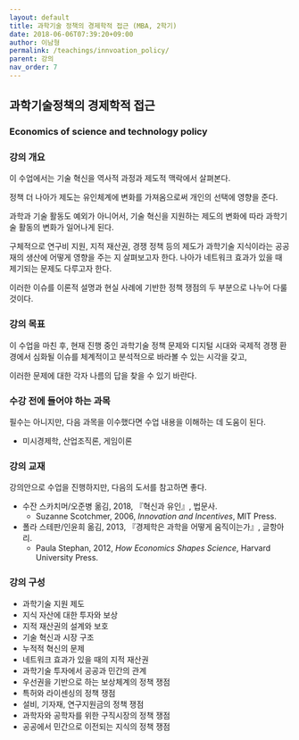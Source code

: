 ```yaml
---
layout: default
title: 과학기술 정책의 경제학적 접근 (MBA, 2학기)
date: 2018-06-06T07:39:20+09:00
author: 이남형
permalink: /teachings/innvoation_policy/
parent: 강의
nav_order: 7
---
```


## 과학기술정책의 경제학적 접근
### Economics of science and technology policy

### 강의 개요

이 수업에서는 기술 혁신을 역사적 과정과 제도적 맥락에서 살펴본다.

정책 더 나아가 제도는 유인체계에 변화를 가져옴으로써 개인의 선택에 영향을 준다.

과학과 기술 활동도 예외가 아니어서, 기술 혁신을 지원하는 제도의 변화에 따라 과학기술 활동의 변화가 일어나게 된다.

구체적으로 연구비 지원, 지적 재산권, 경쟁 정책 등의 제도가 과학기술 지식이라는 공공재의 생산에 어떻게 영향을 주는 지 살펴보고자 한다. 나아가 네트워크 효과가 있을 때 제기되는 문제도 다루고자 한다.

이러한 이슈를 이론적 설명과 현실 사례에 기반한 정책 쟁점의 두 부분으로 나누어 다룰 것이다.

### 강의 목표

이 수업을 마친 후, 현재 진행 중인 과학기술 정책 문제와 디지털 시대와 국제적 경쟁 환경에서 심화될 이슈를 체계적이고 분석적으로 바라볼 수 있는 시각을 갖고,

이러한 문제에 대한 각자 나름의 답을 찾을 수 있기 바란다.


### 수강 전에 들어야 하는 과목

필수는 아니지만, 다음 과목을 이수했다면 수업 내용을 이해하는 데 도움이 된다.

- 미시경제학, 산업조직론, 게임이론

### 강의 교재

강의안으로 수업을 진행하지만, 다음의 도서를 참고하면 좋다.

- 수잔 스카치머/오준병 옮김, 2018, 『혁신과 유인』, 법문사.
  * Suzanne Scotchmer, 2006, <em>Innovation and Incentives</em>, MIT Press.
- 폴라 스테판/인윤희 옮김, 2013,  『경제학은 과학을 어떻게 움직이는가』, 글항아리.
  * Paula Stephan, 2012, <em>How Economics Shapes Science</em>, Harvard University Press.


### 강의 구성

- 과학기술 지원 제도
- 지식 자산에 대한 투자와 보상
- 지적 재산권의 설계와 보호
- 기술 혁신과 시장 구조
- 누적적 혁신의 문제
- 네트워크 효과가 있을 때의 지적 재산권
- 과학기술 투자에서 공공과 민간의 관계
- 우선권을 기반으로 하는 보상체계의 정책 쟁점
- 특허와 라이센싱의 정책 쟁점
- 설비, 기자재, 연구지원금의 정책 쟁점
- 과학자와 공학자를 위한 구직시장의 정책 쟁점
- 공공에서 민간으로 이전되는 지식의 정책 쟁점
